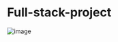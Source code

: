 # Full-stack-project
![image](https://user-images.githubusercontent.com/80510950/224489714-321b550d-377f-495b-a978-8eb1861c6a37.png)
